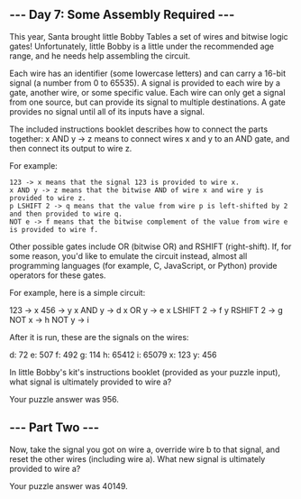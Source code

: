 ## --- Day 7: Some Assembly Required ---

This year, Santa brought little Bobby Tables a set of wires and bitwise logic gates! Unfortunately, little Bobby is a little under the recommended age range, and he needs help assembling the circuit.

Each wire has an identifier (some lowercase letters) and can carry a 16-bit signal (a number from 0 to 65535). A signal is provided to each wire by a gate, another wire, or some specific value. Each wire can only get a signal from one source, but can provide its signal to multiple destinations. A gate provides no signal until all of its inputs have a signal.

The included instructions booklet describes how to connect the parts together: x AND y -> z means to connect wires x and y to an AND gate, and then connect its output to wire z.

For example:

    123 -> x means that the signal 123 is provided to wire x.
    x AND y -> z means that the bitwise AND of wire x and wire y is provided to wire z.
    p LSHIFT 2 -> q means that the value from wire p is left-shifted by 2 and then provided to wire q.
    NOT e -> f means that the bitwise complement of the value from wire e is provided to wire f.

Other possible gates include OR (bitwise OR) and RSHIFT (right-shift). If, for some reason, you'd like to emulate the circuit instead, almost all programming languages (for example, C, JavaScript, or Python) provide operators for these gates.

For example, here is a simple circuit:

123 -> x
456 -> y
x AND y -> d
x OR y -> e
x LSHIFT 2 -> f
y RSHIFT 2 -> g
NOT x -> h
NOT y -> i

After it is run, these are the signals on the wires:

d: 72
e: 507
f: 492
g: 114
h: 65412
i: 65079
x: 123
y: 456

In little Bobby's kit's instructions booklet (provided as your puzzle input), what signal is ultimately provided to wire a?

Your puzzle answer was 956.

## --- Part Two ---

Now, take the signal you got on wire a, override wire b to that signal, and reset the other wires (including wire a). What new signal is ultimately provided to wire a?

Your puzzle answer was 40149.